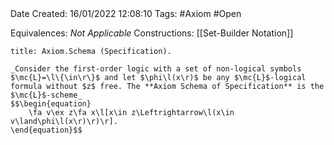 <br />
<br />

Date Created: 16/01/2022 12:08:10
Tags: #Axiom #Open 

Equivalences: _Not Applicable_
Constructions: [[Set-Builder Notation]]

``` ad-Axiom
title: Axiom.Schema (Specification).

_Consider the first-order logic with a set of non-logical symbols $\mc{L}=\l\{\in\r\}$ and let $\phi\l(x\r)$ be any $\mc{L}$-logical formula without $z$ free. The **Axiom Schema of Specification** is the $\mc{L}$-scheme_
$$\begin{equation}
    \fa v\ex z\fa x\l[x\in z\Leftrightarrow\l(x\in v\land\phi\l(x\r)\r)\r].
\end{equation}$$

```
